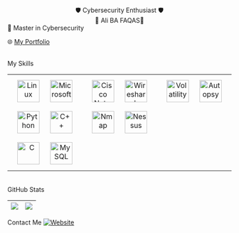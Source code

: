 <div align="center">🛡️ Cybersecurity Enthusiast 🛡️</div>
<div align="center">👋 Ali BA FAQAS👋</div>
🔭 Master in Cybersecurity

🌐 <a href="/" target="_blank">My Portfolio</a>

<br/>
My Skills
<table><tr><td valign="top" width="33%">
<div align="center">  
<a href="https://www.linuxfoundation.org/" target="_blank"><img style="margin: 10px" src="https://www.vectorlogo.zone/logos/linux/linux-icon.svg" alt="Linux" height="50" /></a>  
<a href="https://www.microsoft.com" target="_blank"><img style="margin: 10px" src="https://www.vectorlogo.zone/logos/microsoft/microsoft-icon.svg" alt="Microsoft" height="50" /></a>
<a href="https://www.python.org/" target="_blank"><img style="margin: 10px" src="https://profilinator.rishav.dev/skills-assets/python-original.svg" alt="Python" height="50" /></a>  
<a href="https://www.cplusplus.com/" target="_blank"><img style="margin: 10px" src="https://profilinator.rishav.dev/skills-assets/cplusplus-original.svg" alt="C++" height="50" /></a>  
<a href="https://www.cprogramming.com/" target="_blank"><img style="margin: 10px" src="https://profilinator.rishav.dev/skills-assets/c-original.svg" alt="C" height="50" /></a>  
<a href="https://www.mysql.com/" target="_blank"><img style="margin: 10px" src="https://profilinator.rishav.dev/skills-assets/mysql-original-wordmark.svg" alt="MySQL" height="50" /></a>  
</div>
</td><td valign="top" width="33%">
<div align="center">  
<a href="https://www.cisco.com/" target="_blank"><img style="margin: 10px" src="https://www.vectorlogo.zone/logos/cisco/cisco-icon.svg" alt="Cisco Networking" height="50" /></a>  
<a href="https://www.wireshark.org/" target="_blank"><img style="margin: 10px" src="https://www.vectorlogo.zone/logos/wireshark/wireshark-icon.svg" alt="Wireshark" height="50" /></a>  
<a href="https://www.nmap.org/" target="_blank"><img style="margin: 10px" src="https://images.squarespace-cdn.com/content/v1/5b6d93494eddecacd175e239/1574087871944-A4ON7R1F17VR7VQP4GWA/Tenable+Nessus+banner.png?format=2500w" alt="Nmap" height="50" /></a>  
<a href="https://www.tenable.com/products/nessus" target="_blank"><img style="margin: 10px" src="https://fr.wikipedia.org/wiki/Nessus_(logiciel)#/media/Fichier:Nessus-Professional-FullColor-RGB.svg" alt="Nessus" height="50" /></a>  
</div>
</td><td valign="top" width="33%">
<div align="center">  
<a href="https://www.volatilityfoundation.org/" target="_blank"><img style="margin: 10px" src="https://www.volatilityfoundation.org/img/volatility_logo.png" alt="Volatility" height="50" /></a>  
<a href="https://www.sleuthkit.org/autopsy/" target="_blank"><img style="margin: 10px" src="https://www.sleuthkit.org/autopsy/images/autopsy_logo.png" alt="Autopsy" height="50" /></a>   
</div>
</td></tr></table>
<br/>
GitHub Stats
<table>
<thead>
  <tr>
    <th><img src="https://github-readme-stats-git-masterrstaa-rickstaa.vercel.app/api?username=acslwt&theme=dark&hide_border=true&include_all_commits=true&count_private=true" align="center" /></th>
    <th colspan="2" align="center"><img src="https://github-readme-stats-git-masterrstaa-rickstaa.vercel.app/api/top-langs/?username=acslwt&theme=dark&hide_border=true&include_all_commits=true&count_private=true&layout=compact&&hide=css,html,antlr,lex" align="center" /></th>
  </tr>
</thead>
</table>
Contact Me
<a href="" target="_blank">
<img alt="Website" src="https://img.shields.io/website?style=for-the-badge&up_color=green&up_message=GO&url=https%3A%2F%2Fadam-net.fr%2F">
</a> 
<br/>
